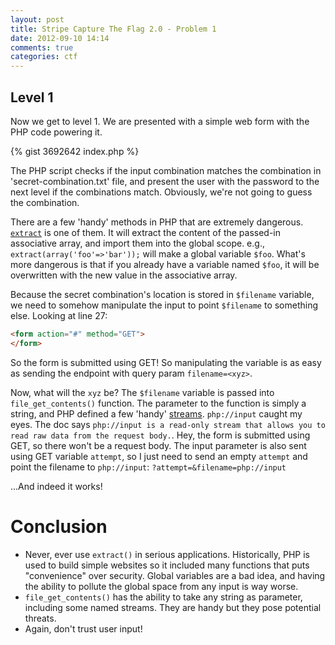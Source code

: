```yaml
---
layout: post
title: Stripe Capture The Flag 2.0 - Problem 1
date: 2012-09-10 14:14
comments: true
categories: ctf
---
```


## Level 1

Now we get to level 1. We are presented with a simple web form with the PHP code powering it. 

{% gist 3692642 index.php %}

The PHP script checks if the input combination matches the combination in 'secret-combination.txt' file, and present the user with the password to the next level if the combinations match.  Obviously, we're not going to guess the combination. 

There are a few 'handy' methods in PHP that are extremely dangerous. [`extract`](http://php.net/manual/en/function.extract.php) is one of them. It will extract the content of the passed-in associative array, and import them into the global scope. e.g., `extract(array('foo'=>'bar'));` will make a global variable `$foo`. What's more dangerous is that if you already have a variable named `$foo`, it will be overwritten with the new value in the associative array.

Because the secret combination's location is stored in `$filename` variable, we need to somehow manipulate the input to point `$filename` to something else.  Looking at line 27:

```html
<form action="#" method="GET">
</form>
```

So the form is submitted using GET! So manipulating the variable is as easy as sending the endpoint with query param `filename=<xyz>`.

Now, what will the `xyz` be? The `$filename` variable is passed into `file_get_contents()` function. The parameter to the function is simply a string, and PHP defined a few 'handy' [streams](http://php.net/manual/en/wrappers.php.php). `php://input` caught my eyes. The doc says `php://input is a read-only stream that allows you to read raw data from the request body.`. Hey, the form is submitted using GET, so there won't be a request body. The input parameter is also sent using GET variable `attempt`, so I just need to send an empty `attempt` and point the filename to `php://input`: `?attempt=&filename=php://input`

...And indeed it works!

# Conclusion

* Never, ever use `extract()` in serious applications. Historically, PHP is used to build simple websites so it included many functions that puts "convenience" over security. Global variables are a bad idea, and having the ability to pollute the global space from any input is way worse.
* `file_get_contents()` has the ability to take any string as parameter, including some named streams. They are handy but they pose potential threats.
* Again, don't trust user input!
